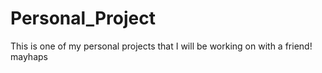 # Personal_Project

This is one of my personal projects that I will be working on with a friend!
mayhaps
